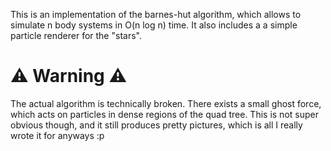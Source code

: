 This is an implementation of the barnes-hut algorithm, which allows to simulate n body systems in O(n log n) time.
It also includes a a simple particle renderer for the "stars".

# ⚠️ Warning ⚠️
The actual algorithm is technically broken. There exists a small ghost force, which acts on particles in dense regions of the quad tree.
This is not super obvious though, and it still produces pretty pictures, which is all I really wrote it for anyways :p
